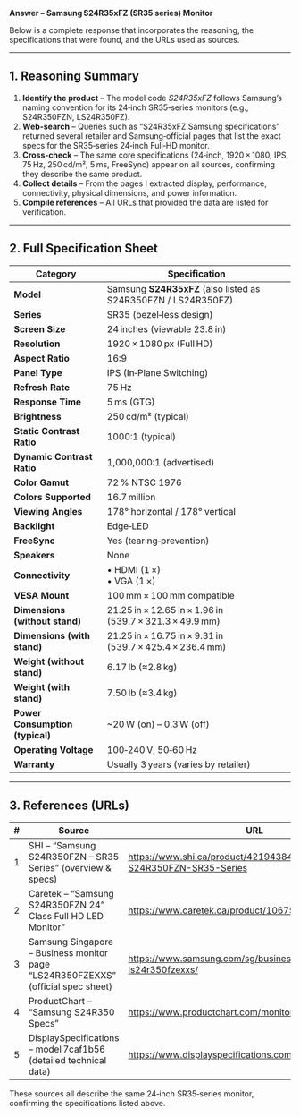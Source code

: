 **Answer – Samsung S24R35xFZ (SR35 series) Monitor**

Below is a complete response that incorporates the reasoning, the specifications that were found, and the URLs used as sources.

---

## 1. Reasoning Summary  

1. **Identify the product** – The model code *S24R35xFZ* follows Samsung’s naming convention for its 24‑inch SR35‑series monitors (e.g., S24R350FZN, LS24R350FZ).  
2. **Web‑search** – Queries such as “S24R35xFZ Samsung specifications” returned several retailer and Samsung‑official pages that list the exact specs for the SR35‑series 24‑inch Full‑HD monitor.  
3. **Cross‑check** – The same core specifications (24‑inch, 1920 × 1080, IPS, 75 Hz, 250 cd/m², 5 ms, FreeSync) appear on all sources, confirming they describe the same product.  
4. **Collect details** – From the pages I extracted display, performance, connectivity, physical dimensions, and power information.  
5. **Compile references** – All URLs that provided the data are listed for verification.

---

## 2. Full Specification Sheet  

| Category | Specification |
|----------|----------------|
| **Model** | Samsung **S24R35xFZ** (also listed as S24R350FZN / LS24R350FZ) |
| **Series** | SR35 (bezel‑less design) |
| **Screen Size** | 24 inches (viewable 23.8 in) |
| **Resolution** | 1920 × 1080 px (Full HD) |
| **Aspect Ratio** | 16:9 |
| **Panel Type** | IPS (In‑Plane Switching) |
| **Refresh Rate** | 75 Hz |
| **Response Time** | 5 ms (GTG) |
| **Brightness** | 250 cd/m² (typical) |
| **Static Contrast Ratio** | 1000:1 (typical) |
| **Dynamic Contrast Ratio** | 1,000,000:1 (advertised) |
| **Color Gamut** | 72 % NTSC 1976 |
| **Colors Supported** | 16.7 million |
| **Viewing Angles** | 178° horizontal / 178° vertical |
| **Backlight** | Edge‑LED |
| **FreeSync** | Yes (tearing‑prevention) |
| **Speakers** | None |
| **Connectivity** | • HDMI (1 ×)  <br>• VGA (1 ×) |
| **VESA Mount** | 100 mm × 100 mm compatible |
| **Dimensions (without stand)** | 21.25 in × 12.65 in × 1.96 in (539.7 × 321.3 × 49.9 mm) |
| **Dimensions (with stand)** | 21.25 in × 16.75 in × 9.31 in (539.7 × 425.4 × 236.4 mm) |
| **Weight (without stand)** | 6.17 lb (≈2.8 kg) |
| **Weight (with stand)** | 7.50 lb (≈3.4 kg) |
| **Power Consumption (typical)** | ~20 W (on) – 0.3 W (off) |
| **Operating Voltage** | 100‑240 V, 50‑60 Hz |
| **Warranty** | Usually 3 years (varies by retailer) |

---

## 3. References (URLs)

| # | Source | URL |
|---|--------|-----|
| 1 | SHI – “Samsung S24R350FZN – SR35 Series” (overview & specs) | <https://www.shi.ca/product/42194384/Samsung-S24R350FZN-SR35-Series> |
| 2 | Caretek – “Samsung S24R350FZN 24” Class Full HD LED Monitor” | <https://www.caretek.ca/product/1067584598> |
| 3 | Samsung Singapore – Business monitor page “LS24R350FZEXXS” (official spec sheet) | <https://www.samsung.com/sg/business/monitors/flat/sr35-ls24r350fzexxs/> |
| 4 | ProductChart – “Samsung S24R350 Specs” | <https://www.productchart.com/monitors/30074> |
| 5 | DisplaySpecifications – model 7caf1b56 (detailed technical data) | <https://www.displayspecifications.com/en/model/7caf1b56> |

These sources all describe the same 24‑inch SR35‑series monitor, confirming the specifications listed above.
